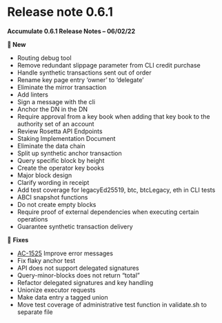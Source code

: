 # Release note 0.6.1



**Accumulate 0.6.1 Release Notes – 06/02/22**

**🚀  New**&#x20;

* Routing debug tool
* Remove redundant slippage parameter from CLI credit purchase
* Handle synthetic transactions sent out of order
* Rename key page entry ‘owner’ to ‘delegate’
* Eliminate the mirror transaction
* Add linters
* Sign a message with the cli
* Anchor the DN in the DN
* Require approval from a key book when adding that key book to the authority set of an account
* Review Rosetta API Endpoints
* Staking Implementation Document
* Eliminate the data chain
* Split up synthetic anchor transaction
* Query specific block by height
* Create the operator key books
* Major block design
* Clarify wording in receipt
* Add test coverage for legacyEd25519, btc, btcLegacy, eth in CLI tests
* ABCI snapshot functions
* Do not create empty blocks
* Require proof of external dependencies when executing certain operations
* Guarantee synthetic transaction delivery

🔧  **Fixes**&#x20;

* [AC-1525](https://accumulate.atlassian.net/browse/AC-1525) Improve error messages
* Fix flaky anchor test
* API does not support delegated signatures
* Query-minor-blocks does not return “total”
* Refactor delegated signatures and key handling
* Unionize executor requests
* Make data entry a tagged union
* Move test coverage of administrative test function in validate.sh to separate file
